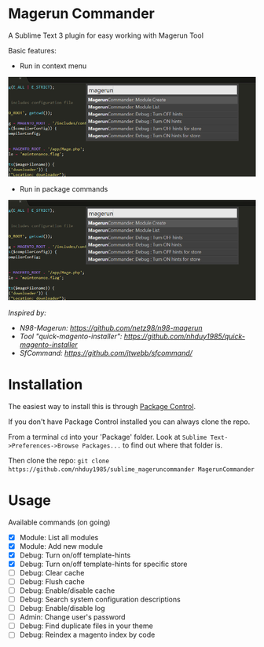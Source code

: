 # Magerun Commander

A Sublime Text 3 plugin for easy working with Magerun Tool

Basic features:

 * Run in context menu
 
 ![](https://raw.githubusercontent.com/nhduy1985/sublime_mageruncommander/manual/images/magerun_command_pallet.png)
 
 * Run in package commands
 
 ![](https://raw.githubusercontent.com/nhduy1985/sublime_mageruncommander/manual/images/magerun_command_pallet.png)
 
*Inspired by:*

 * *N98-Magerun: https://github.com/netz98/n98-magerun*
 * *Tool "quick-magento-installer": https://github.com/nhduy1985/quick-magento-installer*
 * *SfCommand: https://github.com/jtwebb/sfcommand/*

# Installation

The easiest way to install this is through [Package Control](https://sublime.wbond.net/).


If you don't have Package Control installed you can always clone the repo.

From a terminal `cd` into your 'Package' folder. Look at `Sublime Text->Preferences->Browse Packages...` to find out where that folder is.

Then clone the repo: `git clone https://github.com/nhduy1985/sublime_mageruncommander MagerunCommander`


# Usage

Available commands (on going)

- [x] Module: List all modules
- [x] Module: Add new module
- [x] Debug: Turn on/off template-hints
- [x] Debug: Turn on/off template-hints for specific store
- [ ] Debug: Clear cache
- [ ] Debug: Flush cache
- [ ] Debug: Enable/disable cache
- [ ] Debug: Search system configuration descriptions
- [ ] Debug: Enable/disable log
- [ ] Admin: Change user's password
- [ ] Debug: Find duplicate files in your theme
- [ ] Debug: Reindex a magento index by code

